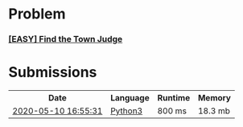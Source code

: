 <h1>Problem</h1>
<h3><a href="https://leetcode.com/problems/find-the-town-judge/description/">[EASY] Find the Town Judge</a></h3>

<h1>Submissions</h1>
<table>
<tr>
<th>Date</th> <th>Language</th> <th>Runtime</th> <th>Memory</th>
</tr>
<tr>
<td> <a href="https://leetcode.com/submissions/detail/337288705/"> 2020-05-10 16:55:31 </a> </td>
<td> <a href="./1039.%20Find%20the%20Town%20Judge.py"> Python3 </a> </td>
<td> 800 ms </td>
<td> 18.3 mb </td>
</tr>
</table>
